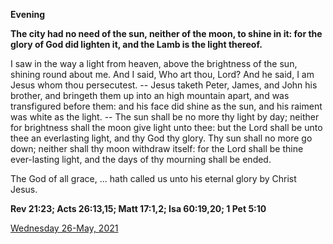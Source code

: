 **Evening**

**The city had no need of the sun, neither of the moon, to shine in it: for the glory of God did lighten it, and the Lamb is the light thereof.**
 
I saw in the way a light from heaven, above the brightness of the sun, shining round about me. And I said, Who art thou, Lord? And he said, I am Jesus whom thou persecutest. -- Jesus taketh Peter, James, and John his brother, and bringeth them up into an high mountain apart, and was transfigured before them: and his face did shine as the sun, and his raiment was white as the light. -- The sun shall be no more thy light by day; neither for brightness shall the moon give light unto thee: but the Lord shall be unto thee an everlasting light, and thy God thy glory. Thy sun shall no more go down; neither shall thy moon withdraw itself: for the Lord shall be thine ever-lasting light, and the days of thy mourning shall be ended.
 
The God of all grace, ... hath called us unto his eternal glory by Christ Jesus.  

**Rev 21:23; Acts 26:13,15; Matt 17:1,2; Isa 60:19,20; 1 Pet 5:10**

[Wednesday 26-May, 2021](https://t.me/daily_light)
